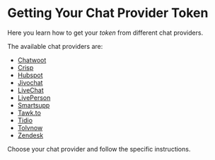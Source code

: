 # Getting Your Chat Provider Token

Here you learn how to get your *token* from different chat providers.  

The available chat providers are: 

- [Chatwoot](https://github.com/Fabiomorais87/liferay-learn/blob/add5f425ff93b6b2c27fb218cb6bce0b0be519a5/docs/dxp/latest/en/site-building/personalizing-site-experience/Click%20to%20chat/Chatwoot/Chatwoot.md) 
- [Crisp]()
- [Hubspot](https://github.com/Fabiomorais87/liferay-learn/blob/add5f425ff93b6b2c27fb218cb6bce0b0be519a5/docs/dxp/latest/en/site-building/personalizing-site-experience/Click%20to%20chat/Hubspot/Hubspot.md)
- [Jivochat](https://github.com/Fabiomorais87/liferay-learn/blob/add5f425ff93b6b2c27fb218cb6bce0b0be519a5/docs/dxp/latest/en/site-building/personalizing-site-experience/Click%20to%20chat/Jivochat/Jivochat.md) 
- [LiveChat](https://github.com/Fabiomorais87/liferay-learn/blob/add5f425ff93b6b2c27fb218cb6bce0b0be519a5/docs/dxp/latest/en/site-building/personalizing-site-experience/Click%20to%20chat/Livechat/LiveChat.md) 
- [LivePerson](https://github.com/Fabiomorais87/liferay-learn/blob/add5f425ff93b6b2c27fb218cb6bce0b0be519a5/docs/dxp/latest/en/site-building/personalizing-site-experience/Click%20to%20chat/Liveperson/LivePerson.md) 
- [Smartsupp](https://github.com/Fabiomorais87/liferay-learn/blob/add5f425ff93b6b2c27fb218cb6bce0b0be519a5/docs/dxp/latest/en/site-building/personalizing-site-experience/Click%20to%20chat/Smartsupp/Smartsupp.md)
- [Tawk.to](https://github.com/Fabiomorais87/liferay-learn/blob/add5f425ff93b6b2c27fb218cb6bce0b0be519a5/docs/dxp/latest/en/site-building/personalizing-site-experience/Click%20to%20chat/Tawk.To/Tawk.to.md)
- [Tidio](https://github.com/Fabiomorais87/liferay-learn/blob/add5f425ff93b6b2c27fb218cb6bce0b0be519a5/docs/dxp/latest/en/site-building/personalizing-site-experience/Click%20to%20chat/Tidio/Tidio.md)
- [Tolvnow](https://github.com/Fabiomorais87/liferay-learn/blob/add5f425ff93b6b2c27fb218cb6bce0b0be519a5/docs/dxp/latest/en/site-building/personalizing-site-experience/Click%20to%20chat/Tolvnow/Tolvnow.md)
- [Zendesk](https://github.com/Fabiomorais87/liferay-learn/blob/b86f707e40a186691411c209df0b600df3ba6e20/docs/dxp/latest/en/site-building/personalizing-site-experience/Click%20to%20chat/Zendesk/Zendesk.md)

Choose your chat provider and follow the specific instructions. 
